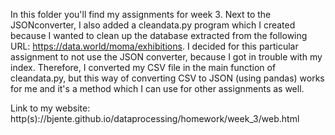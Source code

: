In this folder you'll find my assignments for week 3. Next to the JSONconverter, I also added a cleandata.py program which I created because I wanted to clean up the database extracted from the following URL: https://data.world/moma/exhibitions. 
I decided for this particular assignment to not use the JSON converter, because I got in trouble with my index. Therefore, I converted my CSV file in the main function of cleandata.py, but this way of converting CSV to JSON (using pandas) works for me and it's a method which I can use for other assignments as well.

Link to my website: http(s)://bjente.github.io/dataprocessing/homework/week_3/web.html
